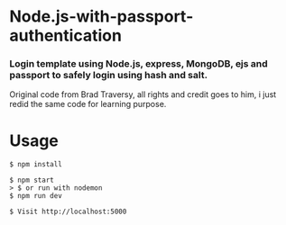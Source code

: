 # Node.js-with-passport-authentication

### Login template using Node.js, express, MongoDB, ejs and passport to safely login using hash and salt.

Original code from Brad Traversy, all rights and credit goes to him, i just redid the same code for learning purpose.

# Usage
```
$ npm install
```

```
$ npm start
> $ or run with nodemon
$ npm run dev
```
```
$ Visit http://localhost:5000
```
